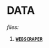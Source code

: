# DATA

*files:*

1. **[`WEBSCRAPER`](https://github.com/jfremzrai/hybrid-futr/tree/main/PROOFS/ONE/GENERAL/WEBSCRAPER)**


